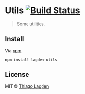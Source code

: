 # Utils [![Build Status](https://travis-ci.org/lagden/utils.svg?branch=master)](https://travis-ci.org/lagden/utils)

> Some utilities.


## Install

Via [npm](https://www.npmjs.com/)

```
npm install lagden-utils
```


## License

MIT © [Thiago Lagden](http://lagden.in)
